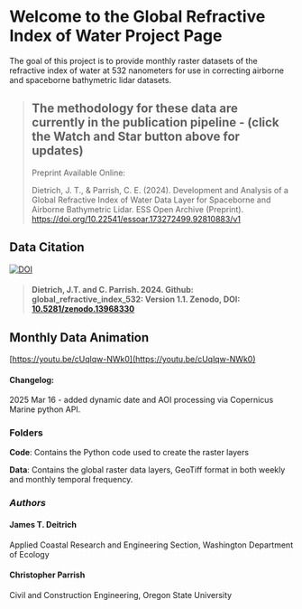 # Welcome to the Global Refractive Index of Water Project Page
The goal of this project is to provide monthly raster datasets of the refractive index of water at 532 nanometers for use in correcting airborne and spaceborne bathymetric lidar datasets.

> ## The methodology for these data are currently in the publication pipeline - (click the Watch and Star button above for updates)
> Preprint Available Online:
> 
> Dietrich, J. T., & Parrish, C. E. (2024). Development and Analysis of a Global Refractive Index of Water Data Layer for Spaceborne and Airborne Bathymetric Lidar. ESS Open Archive (Preprint). https://doi.org/10.22541/essoar.173272499.92810883/v1


## Data Citation
[![DOI](https://zenodo.org/badge/872811345.svg)](https://doi.org/10.5281/zenodo.13968330)
> #### Dietrich, J.T. and C. Parrish. 2024. Github: global_refractive_index_532: Version 1.1. Zenodo, DOI: [10.5281/zenodo.13968330](https://doi.org/10.5281/zenodo.13968330)

## Monthly Data Animation
[https://youtu.be/cUqlqw-NWk0](https://youtu.be/cUqlqw-NWk0)

#### Changelog:
2025 Mar 16 - added dynamic date and AOI processing via Copernicus Marine python API. 

### Folders
**Code**: Contains the Python code used to create the raster layers

**Data**: Contains the global raster data layers, GeoTiff format in both weekly and monthly temporal frequency.

### _Authors_
#### James T. Deitrich
Applied Coastal Research and Engineering Section, Washington Department of Ecology
#### Christopher Parrish
Civil and Construction Engineering, Oregon State University
